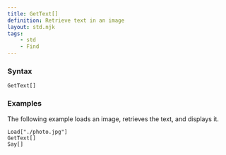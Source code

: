 ```yaml
---
title: GetText[]
definition: Retrieve text in an image
layout: std.njk
tags:
    - std
    - Find
---
```


### Syntax

```
GetText[]
```

### Examples

The following example loads an image, retrieves the text, and displays it.

```
Load["./photo.jpg"]
GetText[]
Say[]
```